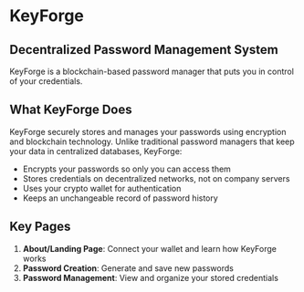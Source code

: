 # KeyForge

## Decentralized Password Management System

KeyForge is a blockchain-based password manager that puts you in control of your credentials.

## What KeyForge Does

KeyForge securely stores and manages your passwords using encryption and blockchain technology. Unlike traditional password managers that keep your data in centralized databases, KeyForge:

- Encrypts your passwords so only you can access them
- Stores credentials on decentralized networks, not on company servers
- Uses your crypto wallet for authentication
- Keeps an unchangeable record of password history

## Key Pages

1. **About/Landing Page**: Connect your wallet and learn how KeyForge works
2. **Password Creation**: Generate and save new passwords
3. **Password Management**: View and organize your stored credentials
